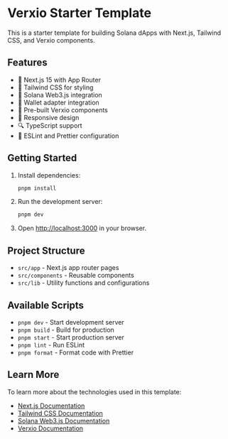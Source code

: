 # Verxio Starter Template

This is a starter template for building Solana dApps with Next.js, Tailwind CSS, and Verxio components.

## Features

- 🚀 Next.js 15 with App Router
- 💅 Tailwind CSS for styling
- 🔗 Solana Web3.js integration
- 👛 Wallet adapter integration
- 🎨 Pre-built Verxio components
- 📱 Responsive design
- 🔍 TypeScript support
- 🎯 ESLint and Prettier configuration

## Getting Started

1. Install dependencies:
   ```bash
   pnpm install
   ```

2. Run the development server:
   ```bash
   pnpm dev
   ```

3. Open [http://localhost:3000](http://localhost:3000) in your browser.

## Project Structure

- `src/app` - Next.js app router pages
- `src/components` - Reusable components
- `src/lib` - Utility functions and configurations

## Available Scripts

- `pnpm dev` - Start development server
- `pnpm build` - Build for production
- `pnpm start` - Start production server
- `pnpm lint` - Run ESLint
- `pnpm format` - Format code with Prettier

## Learn More

To learn more about the technologies used in this template:

- [Next.js Documentation](https://nextjs.org/docs)
- [Tailwind CSS Documentation](https://tailwindcss.com/docs)
- [Solana Web3.js Documentation](https://solana-labs.github.io/solana-web3.js/)
- [Verxio Documentation](https://verxio.com/docs) 